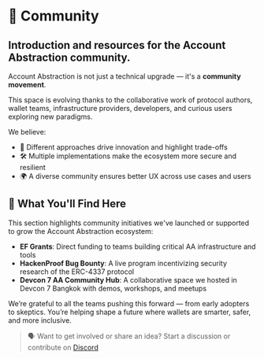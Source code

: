 
# 🤝 Community

## Introduction and resources for the Account Abstraction community.

Account Abstraction is not just a technical upgrade — it's a **community movement**.

This space is evolving thanks to the collaborative work of protocol authors, wallet teams, infrastructure providers, developers, and curious users exploring new paradigms.

We believe:

- 🧠 Different approaches drive innovation and highlight trade-offs  
- 🛠 Multiple implementations make the ecosystem more secure and resilient  
- 🌍 A diverse community ensures better UX across use cases and users

## 👥 What You'll Find Here

This section highlights community initiatives we've launched or supported to grow the Account Abstraction ecosystem:

- **EF Grants**: Direct funding to teams building critical AA infrastructure and tools
- **HackenProof Bug Bounty**: A live program incentivizing security research of the ERC-4337 protocol  
- **Devcon 7 AA Community Hub**: A collaborative space we hosted in Devcon 7 Bangkok with demos, workshops, and meetups

We’re grateful to all the teams pushing this forward — from early adopters to skeptics. You’re helping shape a future where wallets are smarter, safer, and more inclusive.

> 🗣️ Want to get involved or share an idea? Start a discussion or contribute on [Discord](https://discord.gg/8s55fSSauF)
